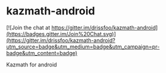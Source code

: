 kazmath-android
===============

[![Join the chat at https://gitter.im/drissfoo/kazmath-android](https://badges.gitter.im/Join%20Chat.svg)](https://gitter.im/drissfoo/kazmath-android?utm_source=badge&utm_medium=badge&utm_campaign=pr-badge&utm_content=badge)

Kazmath for android
